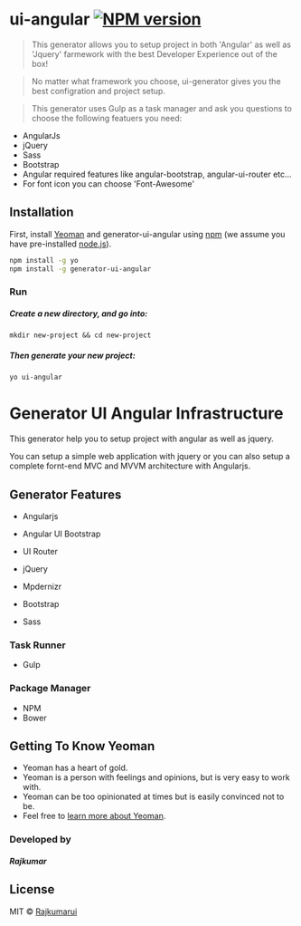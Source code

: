 # ui-angular [![NPM version][npm-image]][npm-url]
> This generator allows you to setup project in both 'Angular' as well as 'Jquery' farmework with the best Developer Experience out of the box! 

>No matter what framework you choose, ui-generator gives you the best configration and project setup.

>This generator uses Gulp as a task manager and ask you questions to choose the following featuers you need:
- AngularJs
- jQuery
- Sass
- Bootstrap
- Angular required features like angular-bootstrap, angular-ui-router etc...
- For font icon you can choose 'Font-Awesome'

## Installation

First, install [Yeoman](http://yeoman.io) and generator-ui-angular using [npm](https://www.npmjs.com/) (we assume you have pre-installed [node.js](https://nodejs.org/)).

```bash
npm install -g yo
npm install -g generator-ui-angular
```

### Run

##### Create a new directory, and go into:
```
mkdir new-project && cd new-project
```

##### Then generate your new project:

```bash
yo ui-angular
```

# Generator UI Angular Infrastructure

This generator help you to setup project with angular as well as jquery.

You can setup a simple web application with jquery or you can also setup a complete fornt-end MVC and MVVM architecture with Angularjs. 

## Generator Features
- Angularjs
- Angular UI Bootstrap
- UI Router

- jQuery
- Mpdernizr
- Bootstrap
- Sass

### Task Runner
- Gulp

### Package Manager
- NPM
- Bower

## Getting To Know Yeoman

 * Yeoman has a heart of gold.
 * Yeoman is a person with feelings and opinions, but is very easy to work with.
 * Yeoman can be too opinionated at times but is easily convinced not to be.
 * Feel free to [learn more about Yeoman](http://yeoman.io/).


### Developed by 
##### Rajkumar

## License

MIT © [Rajkumarui](https://rajkumarui.github.io/)


[npm-image]: https://badge.fury.io/js/generator-ui-angular.svg
[npm-url]: https://npmjs.org/package/generator-ui-angular

